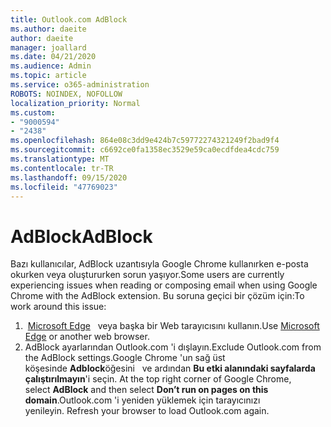 ```yaml
---
title: Outlook.com AdBlock
ms.author: daeite
author: daeite
manager: joallard
ms.date: 04/21/2020
ms.audience: Admin
ms.topic: article
ms.service: o365-administration
ROBOTS: NOINDEX, NOFOLLOW
localization_priority: Normal
ms.custom:
- "9000594"
- "2438"
ms.openlocfilehash: 864e08c3dd9e424b7c59772274321249f2bad9f4
ms.sourcegitcommit: c6692ce0fa1358ec3529e59ca0ecdfdea4cdc759
ms.translationtype: MT
ms.contentlocale: tr-TR
ms.lasthandoff: 09/15/2020
ms.locfileid: "47769023"
---
```

# <a name="adblock"></a><span data-ttu-id="dc1cf-102">AdBlock</span><span class="sxs-lookup"><span data-stu-id="dc1cf-102">AdBlock</span></span>

<span data-ttu-id="dc1cf-103">Bazı kullanıcılar, AdBlock uzantısıyla Google Chrome kullanırken e-posta okurken veya oluştururken sorun yaşıyor.</span><span class="sxs-lookup"><span data-stu-id="dc1cf-103">Some users are currently experiencing issues when reading or composing email when using Google Chrome with the AdBlock extension.</span></span> <span data-ttu-id="dc1cf-104">Bu soruna geçici bir çözüm için:</span><span class="sxs-lookup"><span data-stu-id="dc1cf-104">To work around this issue:</span></span>

1. <span data-ttu-id="dc1cf-105"> [Microsoft Edge](https://www.microsoft.com/windows/microsoft-edge)   veya başka bir Web tarayıcısını kullanın.</span><span class="sxs-lookup"><span data-stu-id="dc1cf-105">Use [Microsoft Edge](https://www.microsoft.com/windows/microsoft-edge) or another web browser.</span></span>
1. <span data-ttu-id="dc1cf-106">AdBlock ayarlarından Outlook.com 'i dışlayın.</span><span class="sxs-lookup"><span data-stu-id="dc1cf-106">Exclude Outlook.com from the AdBlock settings.</span></span><span data-ttu-id="dc1cf-107">Google Chrome 'un sağ üst köşesinde **Adblock**öğesini   ve ardından **Bu etki alanındaki sayfalarda çalıştırılmayın**'i seçin.</span><span class="sxs-lookup"><span data-stu-id="dc1cf-107"> At the top right corner of Google Chrome, select **AdBlock** and then select **Don’t run on pages on this domain**.</span></span><span data-ttu-id="dc1cf-108">Outlook.com 'i yeniden yüklemek için tarayıcınızı yenileyin.</span><span class="sxs-lookup"><span data-stu-id="dc1cf-108"> Refresh your browser to load Outlook.com again.</span></span>